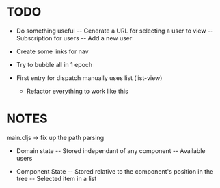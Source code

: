 # TODO

- Do something useful
-- Generate a URL for selecting a user to view
-- Subscription for users
-- Add a new user

- Create some links for nav

- Try to bubble all in 1 epoch 
- First entry for dispatch manually uses list (list-view)
   - Refactor everything to work like this



# NOTES
main.cljs -> fix up the path parsing

- Domain state
-- Stored independant of any component
-- Available users

- Component State
-- Stored relative to the component's position in the tree
-- Selected item in a list
